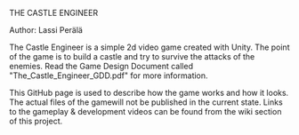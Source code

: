 
THE CASTLE ENGINEER

Author: Lassi Perälä

The Castle Engineer is a simple 2d video game created with Unity. The point of the game is to build a castle and try to survive the attacks of the enemies. Read the Game Design Document called "The_Castle_Engineer_GDD.pdf" for more information.

This GitHub page is used to describe how the game works and how it looks. The actual files of the gamewill not be published in the current state. Links to the gameplay & development videos can be found from the wiki section of this project.
